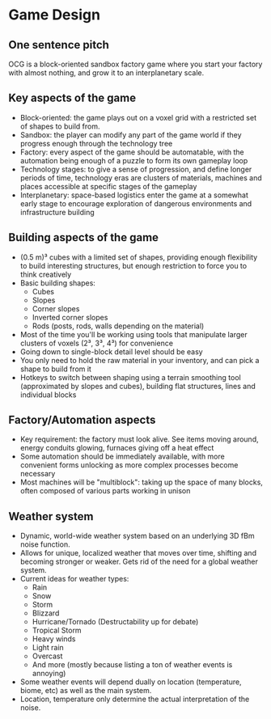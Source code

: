 # Game Design

## One sentence pitch

OCG is a block-oriented sandbox factory game where you start your factory with almost nothing, and grow it to an interplanetary scale.

## Key aspects of the game

- Block-oriented: the game plays out on a voxel grid with a restricted set of shapes to build from.
- Sandbox: the player can modify any part of the game world if they progress enough through the technology tree
- Factory: every aspect of the game should be automatable, with the automation being enough of a puzzle to form its own gameplay loop
- Technology stages: to give a sense of progression, and define longer periods of time, technology eras are clusters of materials, machines and places accessible at specific stages of the gameplay
- Interplanetary: space-based logistics enter the game at a somewhat early stage to encourage exploration of dangerous environments and infrastructure building

## Building aspects of the game

- (0.5 m)³ cubes with a limited set of shapes, providing enough flexibility to build interesting structures, but enough restriction to force you to think creatively
- Basic building shapes:
  - Cubes
  - Slopes
  - Corner slopes
  - Inverted corner slopes
  - Rods (posts, rods, walls depending on the material)
- Most of the time you'll be working using tools that manipulate larger clusters of voxels (2³, 3³, 4³) for convenience
- Going down to single-block detail level should be easy
- You only need to hold the raw material in your inventory, and can pick a shape to build from it
- Hotkeys to switch between shaping using a terrain smoothing tool (approximated by slopes and cubes), building flat structures, lines and individual blocks

## Factory/Automation aspects

- Key requirement: the factory must look alive. See items moving around, energy conduits glowing, furnaces giving off a heat effect
- Some automation should be immediately available, with more convenient forms unlocking as more complex processes become necessary
- Most machines will be "multiblock": taking up the space of many blocks, often composed of various parts working in unison

## Weather system

- Dynamic, world-wide weather system based on an underlying 3D fBm noise function.
- Allows for unique, localized weather that moves over time, shifting and becoming stronger or weaker. Gets rid of the need for a global weather system.
- Current ideas for weather types:
  - Rain
  - Snow
  - Storm
  - Blizzard
  - Hurricane/Tornado (Destructability up for debate)
  - Tropical Storm
  - Heavy winds
  - Light rain
  - Overcast
  - And more (mostly because listing a ton of weather events is annoying)
- Some weather events will depend dually on location (temperature, biome, etc) as well as the main system.
- Location, temperature only determine the actual interpretation of the noise.
